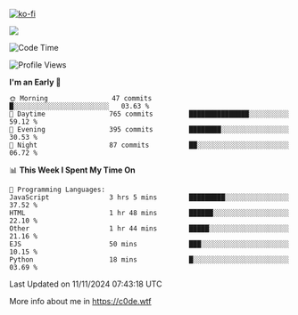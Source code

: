 [![ko-fi](https://ko-fi.com/img/githubbutton_sm.svg)](https://ko-fi.com/Z8Z4Y2LKX)

<a href="https://wakatime.com"><img src="https://wakatime.com/share/@c0dezin/b7f18a7c-ab3a-40b8-8bc7-b1b7bf71f1d6.svg" /></a>

<!--START_SECTION:waka-->
![Code Time](http://img.shields.io/badge/Code%20Time-143%20hrs%2058%20mins-blue)

![Profile Views](http://img.shields.io/badge/Profile%20Views-0-blue)

**I'm an Early 🐤** 

```text
🌞 Morning                47 commits          █░░░░░░░░░░░░░░░░░░░░░░░░   03.63 % 
🌆 Daytime                765 commits         ███████████████░░░░░░░░░░   59.12 % 
🌃 Evening                395 commits         ████████░░░░░░░░░░░░░░░░░   30.53 % 
🌙 Night                  87 commits          ██░░░░░░░░░░░░░░░░░░░░░░░   06.72 % 
```


📊 **This Week I Spent My Time On** 

```text
💬 Programming Languages: 
JavaScript               3 hrs 5 mins        █████████░░░░░░░░░░░░░░░░   37.52 % 
HTML                     1 hr 48 mins        ██████░░░░░░░░░░░░░░░░░░░   22.10 % 
Other                    1 hr 44 mins        █████░░░░░░░░░░░░░░░░░░░░   21.16 % 
EJS                      50 mins             ███░░░░░░░░░░░░░░░░░░░░░░   10.15 % 
Python                   18 mins             █░░░░░░░░░░░░░░░░░░░░░░░░   03.69 % 
```


 Last Updated on 11/11/2024 07:43:18 UTC
<!--END_SECTION:waka-->

More info about me in https://c0de.wtf
